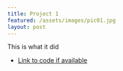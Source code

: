 ```yaml
---
title: Project 1
featured: /assets/images/pic01.jpg
layout: post
---
```


<p>This is what it did</p>
<ul class="links">
	<li><a href="#">Link to code if available</a></li>
</ul>
